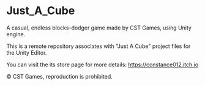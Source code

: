 # Just_A_Cube
A casual, endless blocks-dodger game made by CST Games, using Unity engine.

This is a remote repository associates with "Just A Cube" project files for the Unity Editor.

You can visit the its store page for more details:
https://constance012.itch.io

© CST Games, reproduction is prohibited.
